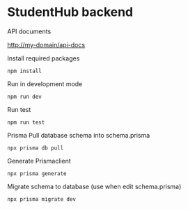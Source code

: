 # StudentHub backend

API documents

<http://my-domain/api-docs>

Install required packages
```
npm install
```
Run in development mode
```
npm run dev
```
Run test
```
npm run test
```

Prisma
Pull database schema into schema.prisma
```
npx prisma db pull
```
Generate Prismaclient
```
npx prisma generate
```
Migrate schema to database (use when edit schema.prisma)
```
npx prisma migrate dev
```
